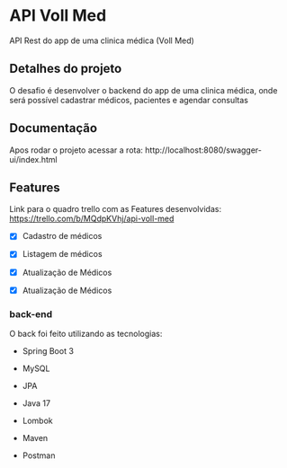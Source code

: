 # API Voll Med

API Rest do app de uma clinica médica (Voll Med)

## Detalhes do projeto

O desafio é desenvolver o backend do app de uma clinica médica, onde será possível cadastrar médicos, pacientes e agendar consultas

## Documentação

Apos rodar o projeto acessar a rota: http://localhost:8080/swagger-ui/index.html

## Features

Link para o quadro trello com as Features desenvolvidas: https://trello.com/b/MQdpKVhj/api-voll-med

- [x] Cadastro de médicos

- [x] Listagem de médicos

- [x] Atualização de Médicos

- [x] Atualização de Médicos

### back-end
O back foi feito utilizando as tecnologias:

- Spring Boot 3

- MySQL

- JPA

- Java 17

- Lombok

- Maven

- Postman
